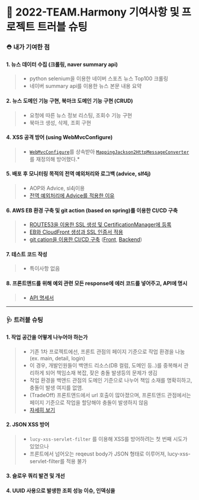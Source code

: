 # 🔫 2022-TEAM.Harmony 기여사항 및 프로젝트 트러블 슈팅

### ⛑ 내가 기여한 점

#### 1. 뉴스 데이터 수집 (크롤링, naver summary api)
> - python selenium을 이용한 네이버 스포츠 뉴스 Top100 크롤링
> - 네이버 summary api를 이용한 뉴스 본문 내용 요약

#### 2. 뉴스 도메인 기능 구현, 북마크 도메인 기능 구현 (CRUD)
> - 요청에 따른 뉴스 정보 리스팅, 조회수 기능 구현
> - 북마크 생성, 삭제, 조회 구현

#### 4. XSS 공격 방어 (using WebMvcConfigure)
> - [`WebMvcConfigure`](https://blog.naver.com/cksgurwkd12)를 상속받아 [`MappingJackson2HttpMessageConverter`](https://blog.naver.com/cksgurwkd12)를 재정의해 방어했다.* 

#### 5. 배포 후 모니터링 목적의 전역 예외처리와 로그백 (advice, slf4j)
> - AOP와 Advice, sl4j이용
> - [전역 예외처리에 Advice를 적용한 이유](https://blog.naver.com/cksgurwkd12)

#### 6. AWS EB 환경 구축 및 git action (based on spring)를 이용한 CI/CD 구축
> - [ROUTE53을 이용한 SSL 생성 및 CertificationManager에 등록](https://blog.naver.com/cksgurwkd12/222845288814)
> - [EB와 CloudFront 생성과 SSL 인증서 적용](https://blog.naver.com/cksgurwkd12/222845310032)
> - [git cation을 이용한 CI/CD 구축](https://blog.naver.com/cksgurwkd12/222845312289)
([Front](https://github.com/2022-Harmony/NewsCommunity-bFinal/actions), [Backend](https://github.com/2022-Harmony/NewsCommunity-bFinal/actions))

#### 7. 테스트 코드 작성
> - 특이사항 없음

#### 8. 프론트앤드를 위해 예외 관련 모든 response에 에러 코드를 넣어주고, API에 명시
> - [API 명세서](https://github.com/2022-Harmony/NewsCommunity-bFinal/wiki/API-%EB%AA%85%EC%84%B8%EC%84%9C)


*****
### 🩺 트러블 슈팅

#### 1. 작업 공간을 어떻게 나누어야 하는가
> - 기존 1차 프로젝트에선, 프론트 관점의 페이지 기준으로 작업 환경을 나눔 (ex. main, detail, login)
> - 이 경우, 개발인원들이 백앤드 리소스(DB 컬럼, 도메인 등..)를 중복해서 관리하게 되어 책임소재 복잡, 잦은 충돌 발생등의 문제가 생김
> - 작업 환경을 백앤드 관점의 도메인 기준으로 나누어 책임 소재를 명확히하고, 충돌이 발생 여지를 없앰.
> - (TradeOff) 프론트앤드에서 url 호출이 많아졌으며, 프론트앤드 관점에서는 페이지 기준으로 작업을 할당해야 충돌이 발생하지 않음
> - [자세히 보기](https://blog.naver.com/cksgurwkd12)


#### 2. JSON XSS 방어
> - `lucy-xss-servlet-filter` 를 이용해 XSS를 방어하려는 첫 번째 시도가 있었으나
> - 프론트에서 넘어오는 reqeust body가 JSON 형태로 이루어져, lucy-xss-servlet-filter를 적용 불가

#### 3. 슬로우 쿼리 발견 및 개선

#### 4. UUID 사용으로 발생한 조회 성능 이슈, 인덱싱을 
